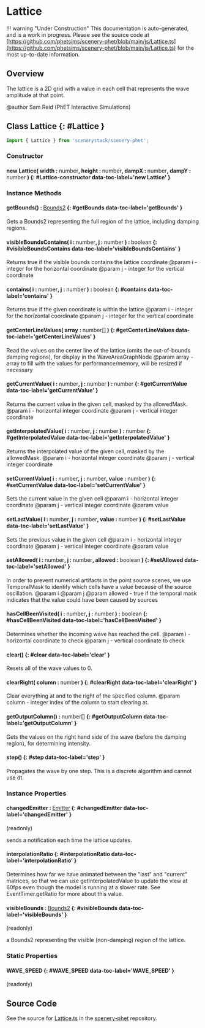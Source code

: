 # Lattice

!!! warning "Under Construction"
    This documentation is auto-generated, and is a work in progress. Please see the source code at
    [https://github.com/phetsims/scenery-phet/blob/main/js/Lattice.ts](https://github.com/phetsims/scenery-phet/blob/main/js/Lattice.ts) for the most up-to-date information.

## Overview

The lattice is a 2D grid with a value in each cell that represents the wave amplitude at that point.

@author Sam Reid (PhET Interactive Simulations)

## Class Lattice {: #Lattice }


```js
import { Lattice } from 'scenerystack/scenery-phet';
```
### Constructor

#### new Lattice( width : <span style="font-weight: 400;"><span style="color: hsla(calc(var(--md-hue) + 180deg),80%,40%,1);">number</span></span>, height : <span style="font-weight: 400;"><span style="color: hsla(calc(var(--md-hue) + 180deg),80%,40%,1);">number</span></span>, dampX : <span style="font-weight: 400;"><span style="color: hsla(calc(var(--md-hue) + 180deg),80%,40%,1);">number</span></span>, dampY : <span style="font-weight: 400;"><span style="color: hsla(calc(var(--md-hue) + 180deg),80%,40%,1);">number</span></span> ) {: #Lattice-constructor data-toc-label='new Lattice' }

### Instance Methods

#### getBounds() : <span style="font-weight: 400;">[Bounds2](../dot/Bounds2.md)</span> {: #getBounds data-toc-label='getBounds' }

Gets a Bounds2 representing the full region of the lattice, including damping regions.

#### visibleBoundsContains( i : <span style="font-weight: 400;"><span style="color: hsla(calc(var(--md-hue) + 180deg),80%,40%,1);">number</span></span>, j : <span style="font-weight: 400;"><span style="color: hsla(calc(var(--md-hue) + 180deg),80%,40%,1);">number</span></span> ) : <span style="font-weight: 400;"><span style="color: hsla(calc(var(--md-hue) + 180deg),80%,40%,1);">boolean</span></span> {: #visibleBoundsContains data-toc-label='visibleBoundsContains' }

Returns true if the visible bounds contains the lattice coordinate
@param i - integer for the horizontal coordinate
@param j - integer for the vertical coordinate

#### contains( i : <span style="font-weight: 400;"><span style="color: hsla(calc(var(--md-hue) + 180deg),80%,40%,1);">number</span></span>, j : <span style="font-weight: 400;"><span style="color: hsla(calc(var(--md-hue) + 180deg),80%,40%,1);">number</span></span> ) : <span style="font-weight: 400;"><span style="color: hsla(calc(var(--md-hue) + 180deg),80%,40%,1);">boolean</span></span> {: #contains data-toc-label='contains' }

Returns true if the given coordinate is within the lattice
@param i - integer for the horizontal coordinate
@param j - integer for the vertical coordinate

#### getCenterLineValues( array : <span style="font-weight: 400;"><span style="color: hsla(calc(var(--md-hue) + 180deg),80%,40%,1);">number</span>[]</span> ) {: #getCenterLineValues data-toc-label='getCenterLineValues' }

Read the values on the center line of the lattice (omits the out-of-bounds damping regions), for display in the
WaveAreaGraphNode
@param array - array to fill with the values for performance/memory, will be resized if necessary

#### getCurrentValue( i : <span style="font-weight: 400;"><span style="color: hsla(calc(var(--md-hue) + 180deg),80%,40%,1);">number</span></span>, j : <span style="font-weight: 400;"><span style="color: hsla(calc(var(--md-hue) + 180deg),80%,40%,1);">number</span></span> ) : <span style="font-weight: 400;"><span style="color: hsla(calc(var(--md-hue) + 180deg),80%,40%,1);">number</span></span> {: #getCurrentValue data-toc-label='getCurrentValue' }

Returns the current value in the given cell, masked by the allowedMask.
@param i - horizontal integer coordinate
@param j - vertical integer coordinate

#### getInterpolatedValue( i : <span style="font-weight: 400;"><span style="color: hsla(calc(var(--md-hue) + 180deg),80%,40%,1);">number</span></span>, j : <span style="font-weight: 400;"><span style="color: hsla(calc(var(--md-hue) + 180deg),80%,40%,1);">number</span></span> ) : <span style="font-weight: 400;"><span style="color: hsla(calc(var(--md-hue) + 180deg),80%,40%,1);">number</span></span> {: #getInterpolatedValue data-toc-label='getInterpolatedValue' }

Returns the interpolated value of the given cell, masked by the allowedMask.
@param i - horizontal integer coordinate
@param j - vertical integer coordinate

#### setCurrentValue( i : <span style="font-weight: 400;"><span style="color: hsla(calc(var(--md-hue) + 180deg),80%,40%,1);">number</span></span>, j : <span style="font-weight: 400;"><span style="color: hsla(calc(var(--md-hue) + 180deg),80%,40%,1);">number</span></span>, value : <span style="font-weight: 400;"><span style="color: hsla(calc(var(--md-hue) + 180deg),80%,40%,1);">number</span></span> ) {: #setCurrentValue data-toc-label='setCurrentValue' }

Sets the current value in the given cell
@param i - horizontal integer coordinate
@param j - vertical integer coordinate
@param value

#### setLastValue( i : <span style="font-weight: 400;"><span style="color: hsla(calc(var(--md-hue) + 180deg),80%,40%,1);">number</span></span>, j : <span style="font-weight: 400;"><span style="color: hsla(calc(var(--md-hue) + 180deg),80%,40%,1);">number</span></span>, value : <span style="font-weight: 400;"><span style="color: hsla(calc(var(--md-hue) + 180deg),80%,40%,1);">number</span></span> ) {: #setLastValue data-toc-label='setLastValue' }

Sets the previous value in the given cell
@param i - horizontal integer coordinate
@param j - vertical integer coordinate
@param value

#### setAllowed( i : <span style="font-weight: 400;"><span style="color: hsla(calc(var(--md-hue) + 180deg),80%,40%,1);">number</span></span>, j : <span style="font-weight: 400;"><span style="color: hsla(calc(var(--md-hue) + 180deg),80%,40%,1);">number</span></span>, allowed : <span style="font-weight: 400;"><span style="color: hsla(calc(var(--md-hue) + 180deg),80%,40%,1);">boolean</span></span> ) {: #setAllowed data-toc-label='setAllowed' }

In order to prevent numerical artifacts in the point source scenes, we use TemporalMask to identify which cells
have a value because of the source oscillation.
@param i
@param j
@param allowed - true if the temporal mask indicates that the value could have been caused by sources

#### hasCellBeenVisited( i : <span style="font-weight: 400;"><span style="color: hsla(calc(var(--md-hue) + 180deg),80%,40%,1);">number</span></span>, j : <span style="font-weight: 400;"><span style="color: hsla(calc(var(--md-hue) + 180deg),80%,40%,1);">number</span></span> ) : <span style="font-weight: 400;"><span style="color: hsla(calc(var(--md-hue) + 180deg),80%,40%,1);">boolean</span></span> {: #hasCellBeenVisited data-toc-label='hasCellBeenVisited' }

Determines whether the incoming wave has reached the cell.
@param i - horizontal coordinate to check
@param j - vertical coordinate to check

#### clear() {: #clear data-toc-label='clear' }

Resets all of the wave values to 0.

#### clearRight( column : <span style="font-weight: 400;"><span style="color: hsla(calc(var(--md-hue) + 180deg),80%,40%,1);">number</span></span> ) {: #clearRight data-toc-label='clearRight' }

Clear everything at and to the right of the specified column.
@param column - integer index of the column to start clearing at.

#### getOutputColumn() : <span style="font-weight: 400;"><span style="color: hsla(calc(var(--md-hue) + 180deg),80%,40%,1);">number</span>[]</span> {: #getOutputColumn data-toc-label='getOutputColumn' }

Gets the values on the right hand side of the wave (before the damping region), for determining intensity.

#### step() {: #step data-toc-label='step' }

Propagates the wave by one step.  This is a discrete algorithm and cannot use dt.

### Instance Properties

#### changedEmitter : <span style="font-weight: 400;">[Emitter](../axon/Emitter.md)</span> {: #changedEmitter data-toc-label='changedEmitter' }

(readonly)

sends a notification each time the lattice updates.

#### interpolationRatio {: #interpolationRatio data-toc-label='interpolationRatio' }

Determines how far we have animated between the "last" and "current" matrices, so that we
can use getInterpolatedValue to update the view at 60fps even though the model is running at a slower rate.
See EventTimer.getRatio for more about this value.

#### visibleBounds : <span style="font-weight: 400;">[Bounds2](../dot/Bounds2.md)</span> {: #visibleBounds data-toc-label='visibleBounds' }

(readonly)

a Bounds2 representing the visible (non-damping) region of the lattice.

### Static Properties

#### WAVE_SPEED {: #WAVE_SPEED data-toc-label='WAVE_SPEED' }

(readonly)



## Source Code

See the source for [Lattice.ts](https://github.com/phetsims/scenery-phet/blob/main/js/Lattice.ts) in the [scenery-phet](https://github.com/phetsims/scenery-phet) repository.

